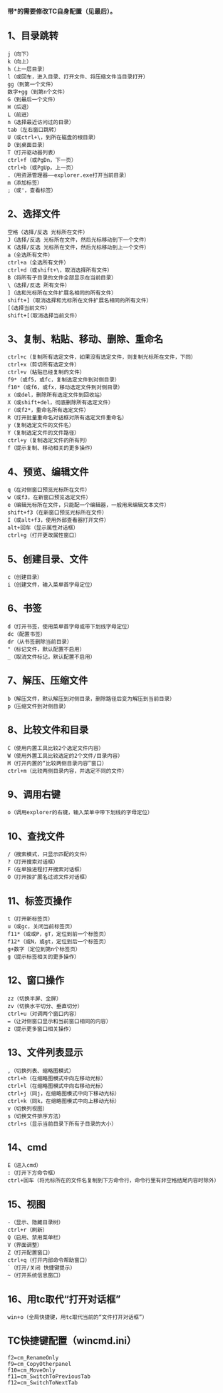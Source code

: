 **带*的需要修改TC自身配置（见最后）。**

## 1、目录跳转

```
j（向下）
k（向上）
h（上一层目录）
l（或回车，进入目录、打开文件、将压缩文件当目录打开）
gg（到第一个文件）
数字+gg（到第n个文件）
G（到最后一个文件）
H（后退）
L（前进）
n（选择最近访问过的目录）
tab（左右窗口跳转）
U（或ctrl+\，到所在磁盘的根目录）
D（到桌面目录）
T（打开驱动器列表）
ctrl+f（或PgDn，下一页）
ctrl+b（或PgUp，上一页）
.（用资源管理器——explorer.exe打开当前目录）
m（添加标签）
;（或'，查看标签）
```

## 2、选择文件

```
空格（选择/反选 光标所在文件）
J（选择/反选 光标所在文件，然后光标移动到下一个文件）
K（选择/反选 光标所在文件，然后光标移动到上一个文件）
a（全选所有文件）
ctrl+a（全选所有文件）
ctrl+d（或shift+\，取消选择所有文件）
B（将所有子目录的文件全部显示在当前目录）
\（选择/反选 所有文件）
]（选和光标所在文件扩展名相同的所有文件）
shift+]（取消选择和光标所在文件扩展名相同的所有文件）
[（选择当前文件）
shift+[（取消选择当前文件）
```

## 3、复制、粘贴、移动、删除、重命名

```
ctrl+c（复制所有选定文件，如果没有选定文件，则复制光标所在文件，下同）
ctrl+x（剪切所有选定文件）
ctrl+v（粘贴已经复制的文件）
f9*（或f5，或fc，复制选定文件到对侧目录）
f10*（或f6，或fx，移动选定文件到对侧目录）
x（或del，删除所有选定文件到回收站）
X（或shift+del，彻底删除所有选定文件）
r（或f2*，重命名所有选定文件）
R（打开批量重命名对话框对所有选定文件重命名）
y（复制选定文件的文件名）
Y（复制选定文件的文件路径）
ctrl+y（复制选定文件的所有列）
f（提示复制、移动相关的更多操作）
```

## 4、预览、编辑文件

```
q（在对侧窗口预览光标所在文件）
w（或f3，在新窗口预览选定文件）
e（编辑光标所在文件，只能配一个编辑器，一般用来编辑文本文件）
shift+f3（在新窗口预览光标所在文件）
I（或alt+f3，使用外部查看器打开文件）
alt+回车（显示属性对话框）
ctrl+g（打开更改属性窗口）
```

## 5、创建目录、文件

```
c（创建目录）
i（创建文件，输入菜单首字母定位）
```

## 6、书签

```
d（打开书签，使用菜单首字母或带下划线字母定位）
dc（配置书签）
dr（从书签删除当前目录）
"（标记文件，默认配置不启用）
_（取消文件标记，默认配置不启用）
```

## 7、解压、压缩文件

```
b（解压文件，默认解压到对侧目录，删除路径后变为解压到当前目录）
p（压缩文件到对侧目录）
```

## 8、比较文件和目录

```
C（使用内置工具比较2个选定文件内容）
W（使用外置工具比较选定的2个文件/目录内容）
M（打开内置的“比较两侧目录内容”窗口）
ctrl+m（比较两侧目录内容，并选定不同的文件）
```

## 9、调用右键

```
o（调用explorer的右键，输入菜单中带下划线的字母定位）
```

## 10、查找文件

```
/（搜索模式，只显示匹配的文件）
?（打开搜索对话框）
F（在单独进程打开搜索对话框）
O（打开按扩展名过滤文件对话框）
```

## 11、标签页操作

```
t（打开新标签页）
u（或gc，关闭当前标签页）
f11*（或或P，gT，定位到前一个标签页）
f12*（或N，或gt，定位到后一个标签页）
g+数字（定位到第n个标签页）
g（提示标签相关的更多操作）
```

## 12、窗口操作

```
zz（切换半屏、全屏）
zv（切换水平切分、垂直切分）
ctrl+u（对调两个窗口内容）
=（让对侧窗口显示和当前窗口相同的内容）
z（提示更多窗口相关操作）
```

## 13、文件列表显示

```
,（切换列表、缩略图模式）
ctrl+h（在缩略图模式中向左移动光标）
ctrl+l（在缩略图模式中向右移动光标）
ctrl+j（同j，在缩略图模式中向下移动光标）
ctrl+k（同k，在缩略图模式中向上移动光标）
v（切换列视图）
s（切换文件排序方法）
ctrl+s（显示当前目录下所有子目录的大小）
```

## 14、cmd

```
E（进入cmd）
:（打开下方命令框）
ctrl+回车（将光标所在的文件名复制到下方命令行，命令行里有非空格结尾内容时除外）
```

## 15、视图

```
-（显示、隐藏目录树）
ctrl+r（刷新）
Q（启用、禁用菜单栏）
V（界面调整）
Z（打开配置窗口）
ctrl+q（打开内部命令帮助窗口）
`（打开/关闭 快捷键提示）
~（打开系统信息窗口）
```

## 16、用tc取代“打开对话框”

```
win+o（全局快捷键，用tc取代当前的“文件打开对话框”）
```

## TC快捷键配置（wincmd.ini）

```
f2=cm_RenameOnly
f9=cm_CopyOtherpanel
f10=cm_MoveOnly
f11=cm_SwitchToPreviousTab
f12=cm_SwitchToNextTab
```
